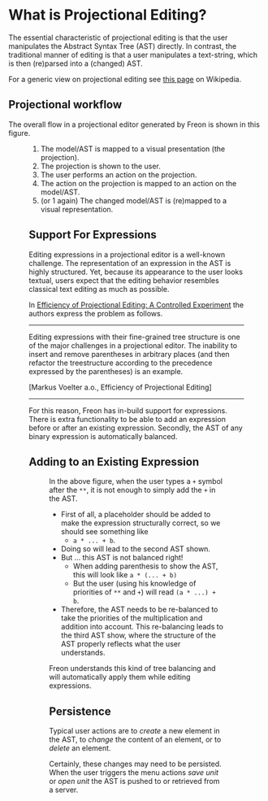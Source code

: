 <script>
    import Figure from "$lib/figures/Figure.svelte";
</script>

# What is Projectional Editing?

The essential characteristic of projectional editing is that the user manipulates
the Abstract Syntax Tree (AST) directly. In contrast, the traditional manner of editing is that
a user manipulates a text-string, which is then (re)parsed into a (changed) AST.

For a generic view on projectional editing
see <a href="https://en.wikipedia.org/wiki/Structure*editor" target="_blank">this page</a> on Wikipedia.

## Projectional workflow

The overall flow in a projectional editor generated by Freon is shown in this figure.

<Figure 
imageName={'projection-overview.png'} 
caption={'General flow of projectional editing'}
figureNumber={1}
/>

1. The model/AST is mapped to a visual presentation (the projection).
2. The projection is shown to the user.
3. The user performs an action on the projection.
4. The action on the projection is mapped to an action on the model/AST.
5. (or 1 again) The changed model/AST is (re)mapped to a visual representation.

## <a name="expressions"></a> Support For Expressions

Editing expressions in a projectional editor is a well-known challenge. The representation of an expression
in the AST is highly structured. Yet, because its appearance to the user looks textual, users expect that
the editing behavior resembles classical text editing as much as possible.

In <a href="https://www.voelter.de/data/pub/fse2016-projEditing.pdf" target="_blank">Efficiency
of Projectional Editing: A Controlled Experiment</a> the authors express the problem as follows.

---

Editing expressions with their fine-grained tree structure is one of the major challenges in a
projectional editor. The inability to insert and remove parentheses in arbitrary places (and
then refactor the treestructure according to the precedence expressed by the parentheses) is an
example.

[Markus Voelter a.o., Efficiency of Projectional Editing]

---

For this reason, Freon has in-build support for expressions. There is extra functionality to
be able to add an expression before or after an existing expression. Secondly, the AST of any binary
expression is automatically balanced.

## <a name="tree-balancing"></a>Adding to an Existing Expression

<Figure 
imageName={'expressions-problem.png'} 
caption={'Editing expressions'}
figureNumber={2}
/>

In the above figure, when the user types a `+` symbol after the `**`, it is not enough
to simply add the `+` in the AST.

- First of all, a placeholder should be added to make the expression structurally correct,
  so we should see something like
  - `a * ... + b`.
- Doing so will lead to the second AST shown.
- But ... this AST is not balanced right!
  - When adding parenthesis to show the AST, this will look like `a * (... + b)`
  - But the user (using his knowledge of priorities of `**` and `+`) will read `(a * ...) + b`.
- Therefore, the AST needs to be re-balanced to take the priorities of the multiplication and addition into account.
  This re-balancing leads to the third AST show, where the structure of the AST
  properly reflects what the user understands.

Freon understands this kind of tree balancing and will automatically apply them while editing expressions.

## Persistence

Typical user actions are to _create_ a new element in the AST, to _change_ the content of an element,
or to _delete_ an element.

Certainly, these changes may need to be persisted. When the user triggers
the menu actions _save unit_ or _open unit_ the AST is pushed to or retrieved from a server.

<Figure 
imageName={'projection-overview.png'} 
caption={'General flow of projectional editing'}
figureNumber={3}
/>
